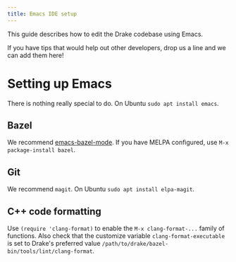 ```yaml
---
title: Emacs IDE setup
---
```


This guide describes how to edit the Drake codebase using Emacs.

If you have tips that would help out other developers, drop us a line and we
can add them here!

# Setting up Emacs

There is nothing really special to do.
On Ubuntu ``sudo apt install emacs``.

## Bazel

We recommend [emacs-bazel-mode](https://github.com/bazelbuild/emacs-bazel-mode).
If you have MELPA configured, use ``M-x package-install bazel``.

## Git

We recommend ``magit``.
On Ubuntu ``sudo apt install elpa-magit``.

## C++ code formatting

Use ``(require 'clang-format)`` to enable the ``M-x clang-format-...`` family of
functions. Also check that the customize variable ``clang-format-executable`` is
set to Drake's preferred value
``/path/to/drake/bazel-bin/tools/lint/clang-format``.

